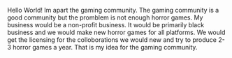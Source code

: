Hello World!
Im apart the gaming community. The gaming community is a good community but the promblem is not enough horror games.
My business would be a non-profit business. It would be primarily black business and we would make new horror games for all platforms. We would get the licensing for the colloborations we would new and try to produce 2-3 horror games a year. That is my idea for the gaming community.